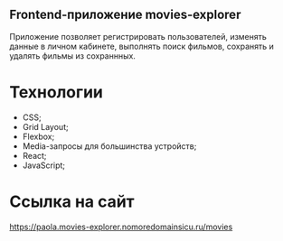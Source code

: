 ## Frontend-приложение movies-explorer

Приложение позволяет регистрировать пользователей, изменять данные в личном кабинете, выполнять поиск фильмов, сохранять и удалять фильмы из сохраннных.

# Технологии

* CSS;
* Grid Layout;
* Flexbox;
* Media-запросы для большинства устройств;
* React;
* JavaScript;

# Ссылка на сайт

https://paola.movies-explorer.nomoredomainsicu.ru/movies